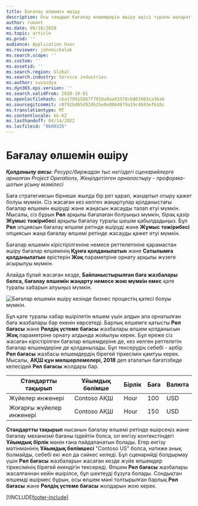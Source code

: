 ```yaml
---
title: Бағалау өлшемін өшіру
description: Осы тақырып бағалау өлшемдерін өшіру әдісі туралы ақпаратты ұсынады.
author: rumant
ms.date: 09/18/2020
ms.topic: article
ms.prod: ''
audience: Application User
ms.reviewer: johnmichalak
ms.search.scope: ''
ms.custom: ''
ms.assetid: ''
ms.search.region: Global
ms.search.industry: Service industries
ms.author: suvaidya
ms.dyn365.ops.version: ''
ms.search.validFrom: 2020-10-01
ms.openlocfilehash: cba1f9915087f7910a9aa93378cb861983ca36ab
ms.sourcegitcommit: c0792bd65d92db25e0e8864879a19c4b93efb10c
ms.translationtype: MT
ms.contentlocale: kk-KZ
ms.lasthandoff: 04/14/2022
ms.locfileid: "8600335"
---
```

# <a name="turning-off-a-pricing-dimension"></a>Бағалау өлшемін өшіру

_**Қолданылу аясы:** Ресурс/биржадан тыс негіздегі сценарийлерге арналған Project Operations, Жеңілдетілген орналастыру - проформа-шотын ұсыну мәмілесі_

Баға стратегиясын бірнеше жылда бір рет қарап, жаңартып отыру қажет болуы мүмкін. Сіз жасаған кез келген жаңартулар қолданыстағы бағалар өлшемін өшіруді және жаңасын жасауды талап етуі мүмкін. Мысалы, сіз бұрын **Рөл** арқылы бағалаған болуыңыз мүмкін, бірақ қазір **Жұмыс тәжірибесі** арқылы бағалау туралы шешім қабылдадыңыз. Бұл **Рөл** опциясын бағалау өлшемі ретінде өшіруді және **Жұмыс тәжірибесі** опциясын жаңа бағалау өлшемі ретінде жасауды қажет етуі мүмкін. 

Бағалар өлшемін кірістірілгеніне немесе реттелетініне қарамастан өшіру бағалар өлшемінің **Құнға қолданылатын** және **Сатылымға қолданылатын** өрістерін **Жоқ** параметріне орнату арқылы жүзеге асырылуы мүмкін.

Алайда бұлай жасаған кезде, **Байланыстырылған баға жазбалары болса, бағалау өлшемін жаңарту немесе жою мүмкін емес** қате туралы хабарын алуыңыз мүмкін.

![Бағалар өлшемін өшіру кезінде бизнес процестің қатесі болуы мүмкін.](media/Business-Process-Error.png)

Бұл қате туралы хабар өшірілетін өлшем үшін алдын ала орнатылған баға жазбалары бар екенін көрсетеді. Барлық өлшемге қатысты **Рөл бағасы** және **Рөлдің үстеме бағасы** жазбалары өлшем қолданысын **Жоқ** параметріне орнату алдында жойылуы керек. Бұл ереже сіз жасаған кірістірілген бағалар өлшемдеріне де, кез келген реттелетін бағалар өлшемдеріне де қолданылады. Бұл тексерудің себебі - әрбір **Рөл бағасы** жазбасы өлшемдердің бірегей тіркесімін қамтуы керек. Мысалы, **АҚШ құн мөлшерлемелері, 2018** деп аталатын бағатізбеде келесідей **Рөл бағасы** жолдары бар. 

| Стандартты тақырып         | Ұйымдық бөлімше    |Бірлік   |Баға  |Валюта  |
| -----------------------|-------------|-------|-------|----------|
| Жүйелер инженері|Contoso АҚШ|Hour| 100|USD|
| Жоғарғы жүйелер инженері|Contoso АҚШ|Hour| 150| USD|


**Стандартты тақырып** нысанын бағалау өлшемі ретінде өшірсеңіз және бағалау механизмі бағаны іздейтін болса, ол енгізу контекстіндегі **Ұйымдық бірлік** мәнін ғана пайдаланатын болады. Егер енгізу мәтінмәнінің **Ұйымдық бөлімшесі** "Contoso US" болса, нәтиже анық болмайды, себебі екі жол да сәйкес келеді. Бұл сценарийді болдырмау үшін **Рөл бағасы** жазбаларын жасаған кезде жүйе өлшемдер тіркесімінің бірегей екендігін тексереді. Өлшем **Рөл бағасы** жазбалары жасалғаннан кейін өшірілсе, бұл шектеуді бұзуға болады. Сондықтан өлшемді өшірмес бұрын, осы өлшем мәні толтырылған барлық **Рөл бағасы** және **Рөлдің үстеме бағасы** жолдарын жою керек.


[!INCLUDE[footer-include](../includes/footer-banner.md)]